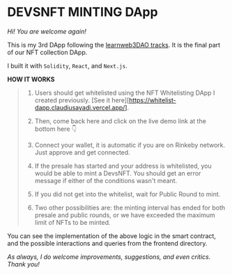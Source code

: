 # DEVSNFT MINTING DApp

_Hi! You are welcome again!_

This is my 3rd DApp following the [learnweb3DAO tracks](https://learnweb3.io). It is the final part of our NFT collection DApp.

I built it with `Solidity`, `React`, and `Next.js`.

**HOW IT WORKS**

>1. Users should get whitelisted using the NFT Whitelisting DApp I created previously. [See it here][https://whitelist-dapp.claudiusayadi.vercel.app/].
>
>2. Then, come back here and click on the live demo link at the bottom here 👇
>
>3. Connect your wallet, it is automatic if you are on Rinkeby network. Just approve and get connected.
>
>4. If the presale has started and your address is whitelisted, you would be able to mint a DevsNFT. You should get an error message if either of the conditions wasn't meant.
>
>5. If you did not get into the whitelist, wait for Public Round to mint.
>
>6. Two other possibilities are: the minting interval has ended for both presale and public rounds, or we have exceeded the maximum limit of NFTs to be minted.

You can see the implementation of the above logic in the smart contract, and the possible interactions and queries from the frontend directory.

_As always, I do welcome improvements, suggestions, and even critics. Thank you!_
